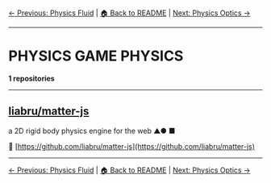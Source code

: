 [← Previous: Physics Fluid](physics-fluid.txt) | [🏠 Back to README](../README.md) | [Next: Physics Optics →](physics-optics.txt)

---

# PHYSICS GAME PHYSICS

**1 repositories**

---

## [liabru/matter-js](https://github.com/liabru/matter-js)

a 2D rigid body physics engine for the web ▲● ■

🔗 [https://github.com/liabru/matter-js](https://github.com/liabru/matter-js)

---


[← Previous: Physics Fluid](physics-fluid.txt) | [🏠 Back to README](../README.md) | [Next: Physics Optics →](physics-optics.txt)
